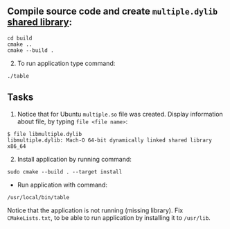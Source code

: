 ## Compile source code and create `multiple.dylib` [shared library](https://en.wikipedia.org/wiki/Static_library):

```
cd build
cmake ..
cmake --build .
```
2. To run application type command:

```
./table
```

## Tasks

1. Notice that for Ubuntu `multiple.so` file was created.
Display information about file, by typing `file <file name>`:
```
$ file libmultiple.dylib
libmultiple.dylib: Mach-O 64-bit dynamically linked shared library x86_64
```

2. Install application by running command:
```
sudo cmake --build . --target install
```
* Run application with command:
```
/usr/local/bin/table
```
Notice that the application is not running (missing library).
Fix `CMakeLists.txt`, to be able to run application by installing it to `/usr/lib`.
